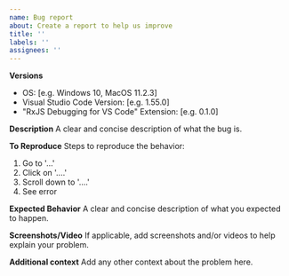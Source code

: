 ```yaml
---
name: Bug report
about: Create a report to help us improve
title: ''
labels: ''
assignees: ''
---
```


**Versions**

- OS: [e.g. Windows 10, MacOS 11.2.3]
- Visual Studio Code Version: [e.g. 1.55.0]
- "RxJS Debugging for VS Code" Extension: [e.g. 0.1.0]
  <!-- - NodeJS: [e.g. 14.16.1, if applicable] -->
  <!-- - Browser: [e.g. Firefox 88.0, if applicable] -->

**Description**
A clear and concise description of what the bug is.

**To Reproduce**
Steps to reproduce the behavior:

1. Go to '...'
2. Click on '....'
3. Scroll down to '....'
4. See error

**Expected Behavior**
A clear and concise description of what you expected to happen.

**Screenshots/Video**
If applicable, add screenshots and/or videos to help explain your problem.

**Additional context**
Add any other context about the problem here.

<!-- Feel free to add any more information to your bug report -->
<!-- Thank you for your contribution! -->
